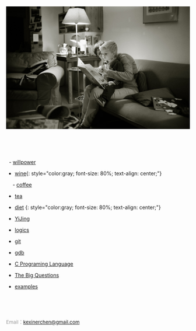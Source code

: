 
![reading](https://raw.githubusercontent.com/kexinerchen/kexinerchen.github.io/master/_posts/assets/reading.jpg)

<br>
<br>
<br>

&nbsp; - [willpower](_posts/2021-11-21-willpower.md)

- [wine](_posts/2020-12-24-wine.md){: style="color:gray; font-size: 80%; text-align: center;"}


&emsp; - [coffee](_posts/2020-09-12-coffee.md)

- [tea](_posts/2020-08-08-tea.md)

- [diet](_posts/2020-09-11-diet.md) {: style="color:gray; font-size: 80%; text-align: center;"}


- [YiJing](_posts/2020-09-07-yijing.md)

- [logics](_posts/2020-07-31-logics.md)

- [git](_posts/2020-04-11-git.md)

- [gdb](_posts/2020-04-11-gdb.md)

- [C Programing Language](_posts/2020-04-11-c_programing_language.md)

- [The Big Questions](_posts/2020-04-15-big_questions.md)

- [examples](_posts/2020-04-11-examples.md)


<br>
<br>
<br>

<span style="color:#999999; font-size:10pt"> Email：kexinerchen@gmail.com </span>

<br>
